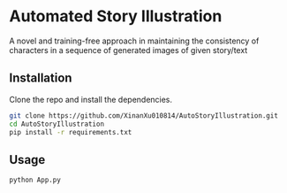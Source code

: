 # Automated Story Illustration

A novel and training-free approach in maintaining the consistency of characters in a sequence of generated images of given story/text


## Installation

Clone the repo and install the dependencies.

```bash
git clone https://github.com/XinanXu010814/AutoStoryIllustration.git
cd AutoStoryIllustration
pip install -r requirements.txt
```
## Usage
```bash
python App.py
```
